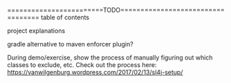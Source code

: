 
========================TODO==================================
table of contents

project explanations

gradle alternative to maven enforcer plugin?


During demo/exercise, show the process of manually figuring out which classes to exclude, etc.
Check out the process here: https://vanwilgenburg.wordpress.com/2017/02/13/sl4j-setup/